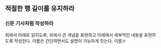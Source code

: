 ## 적절한 행 길이를 유지하라
### 신문 기사처럼 작성하라
위에서 아래로 읽히도록, 위에서 큰 개념을 표현하고 아래에서 세부적인 내용을 표현하도록 작성한다.
이름은 간단하면서도 설명이 가능하게 짓는다. 이름ㅇ